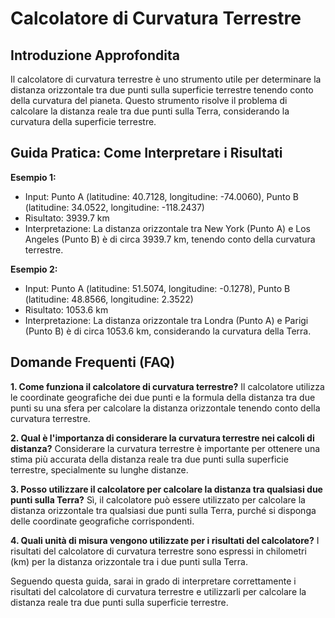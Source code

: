 # Calcolatore di Curvatura Terrestre

## Introduzione Approfondita
Il calcolatore di curvatura terrestre è uno strumento utile per determinare la distanza orizzontale tra due punti sulla superficie terrestre tenendo conto della curvatura del pianeta. Questo strumento risolve il problema di calcolare la distanza reale tra due punti sulla Terra, considerando la curvatura della superficie terrestre.

## Guida Pratica: Come Interpretare i Risultati

**Esempio 1:**
- Input: Punto A (latitudine: 40.7128, longitudine: -74.0060), Punto B (latitudine: 34.0522, longitudine: -118.2437)
- Risultato: 3939.7 km
- Interpretazione: La distanza orizzontale tra New York (Punto A) e Los Angeles (Punto B) è di circa 3939.7 km, tenendo conto della curvatura terrestre.

**Esempio 2:**
- Input: Punto A (latitudine: 51.5074, longitudine: -0.1278), Punto B (latitudine: 48.8566, longitudine: 2.3522)
- Risultato: 1053.6 km
- Interpretazione: La distanza orizzontale tra Londra (Punto A) e Parigi (Punto B) è di circa 1053.6 km, considerando la curvatura della Terra.

## Domande Frequenti (FAQ)

**1. Come funziona il calcolatore di curvatura terrestre?**
Il calcolatore utilizza le coordinate geografiche dei due punti e la formula della distanza tra due punti su una sfera per calcolare la distanza orizzontale tenendo conto della curvatura terrestre.

**2. Qual è l'importanza di considerare la curvatura terrestre nei calcoli di distanza?**
Considerare la curvatura terrestre è importante per ottenere una stima più accurata della distanza reale tra due punti sulla superficie terrestre, specialmente su lunghe distanze.

**3. Posso utilizzare il calcolatore per calcolare la distanza tra qualsiasi due punti sulla Terra?**
Sì, il calcolatore può essere utilizzato per calcolare la distanza orizzontale tra qualsiasi due punti sulla Terra, purché si disponga delle coordinate geografiche corrispondenti.

**4. Quali unità di misura vengono utilizzate per i risultati del calcolatore?**
I risultati del calcolatore di curvatura terrestre sono espressi in chilometri (km) per la distanza orizzontale tra i due punti sulla Terra.

Seguendo questa guida, sarai in grado di interpretare correttamente i risultati del calcolatore di curvatura terrestre e utilizzarli per calcolare la distanza reale tra due punti sulla superficie terrestre.